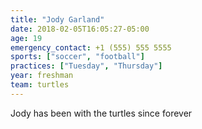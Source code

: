 ```yaml
---
title: "Jody Garland"
date: 2018-02-05T16:05:27-05:00
age: 19
emergency_contact: +1 (555) 555 5555
sports: ["soccer", "football"]
practices: ["Tuesday", "Thursday"]
year: freshman
team: turtles
---
```


Jody has been with the turtles since forever

